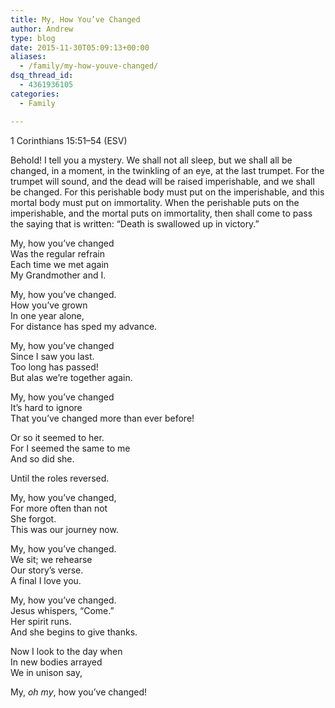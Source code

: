 ```yaml
---
title: My, How You’ve Changed
author: Andrew
type: blog
date: 2015-11-30T05:09:13+00:00
aliases: 
  - /family/my-how-youve-changed/
dsq_thread_id:
  - 4361936105
categories:
  - Family

---
```

1 Corinthians 15:51–54 (ESV)
  
Behold! I tell you a mystery. We shall not all sleep, but we shall all be changed, in a moment, in the twinkling of an eye, at the last trumpet. For the trumpet will sound, and the dead will be raised imperishable, and we shall be changed. For this perishable body must put on the imperishable, and this mortal body must put on immortality. When the perishable puts on the imperishable, and the mortal puts on immortality, then shall come to pass the saying that is written: “Death is swallowed up in victory.”

<p>My, how you’ve changed<br>
Was the regular refrain<br>
Each time we met again<br>
My Grandmother and I.</p>
<p>My, how you’ve changed.<br>
How you’ve grown<br>
In one year alone,<br>
For distance has sped my advance.</p>
<p>My, how you’ve changed<br>
Since I saw you last.<br>
Too long has passed!<br>
But alas we’re together again.</p>
<p>My, how you’ve changed<br>
It’s hard to ignore<br>
That you’ve changed more than ever before!</p>
<p>Or so it seemed to her.<br>
For I seemed the same to me<br>
And so did she.</p>
<p>Until the roles reversed.</p>
<p>My, how you’ve changed,<br>
For more often than not<br>
She forgot.<br>
This was our journey now.</p>
<p>My, how you’ve changed.<br>
We sit; we rehearse<br>
Our story’s verse.<br>
A final I love you.</p>
<p>My, how you’ve changed.<br>
Jesus whispers, “Come.”<br>
Her spirit runs.<br>
And she begins to give thanks.</p>
<p>Now I look to the day when<br>
In new bodies arrayed<br>
We in unison say,</p>
<p>My, <em>oh my</em>, how you’ve changed!</p>